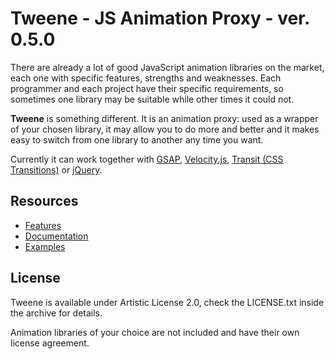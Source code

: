 # Tweene - JS Animation Proxy - ver. 0.5.0

There are already a lot of good JavaScript animation libraries on the market, each one with specific features, strengths and weaknesses. 
Each programmer and each project have their specific requirements, so sometimes one library may be suitable while other times it could not. 

__Tweene__ is something different. It is an animation proxy: used as a wrapper of your chosen library, it may allow you to do more and better 
and it makes easy to switch from one library to another any time you want. 

Currently it can work together with [GSAP](http://www.greensock.com/gsap-js/), [Velocity.js](http://julian.com/research/velocity/), 
[Transit (CSS Transitions)](http://ricostacruz.com/jquery.transit/) or [jQuery](http://jquery.com).

## Resources
- [Features](http://tweene.com/#features)
- [Documentation](http://tweene.com/docs)
- [Examples](http://tweene.com/#examples)


## License

Tweene is available under Artistic License 2.0, check the LICENSE.txt inside the archive for details.

Animation libraries of your choice are not included and have their own license agreement. 

